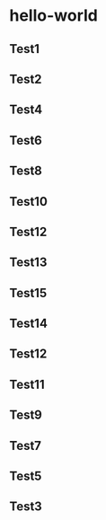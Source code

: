 # hello-world
## Test1
## Test2
## Test4
## Test6
## Test8
## Test10
## Test12
## Test13
## Test15
## Test14
## Test12
## Test11
## Test9
## Test7
## Test5
## Test3
